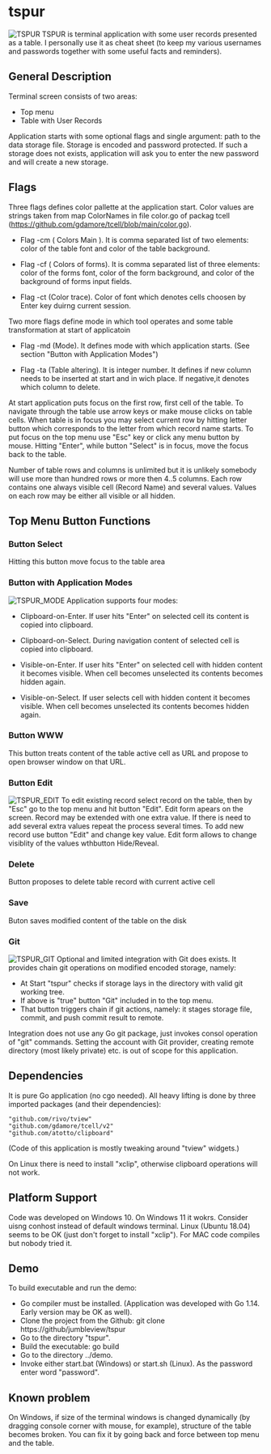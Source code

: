 # tspur
![TSPUR](./images/tspur.png)
TSPUR is terminal application  with some user records presented as a table. I personally use it as cheat sheet (to keep my various usernames and passwords  together with some useful facts and reminders).

## General Description
Terminal screen consists of two areas:
* Top menu
* Table with User Records

Application starts with some optional flags and single argument: path to the data storage file. Storage is encoded and password protected. If such a storage does not exists, application will ask you to enter the new password and  will create a new storage.

## Flags
Three flags defines color pallette at the application start. Color values are strings taken from map ColorNames in file color.go of packag tcell (https://github.com/gdamore/tcell/blob/main/color.go).

* Flag -cm  ( Colors Main ). It is comma separated list of two elements: color of the table font and color of the table background.

* Flag -cf  ( Colors of forms). It is comma separated list of three elements: color of the forms font, color of the form background, and color of the background of forms input fields.

* Flag -ct (Color trace). Color of font which denotes cells choosen by Enter key duirng current session.

Two more flags  define mode in which tool operates and some table transformation at start of applicatoin

* Flag -md (Mode). It defines mode with which application starts. (See section "Button with Application Modes")

* Flag -ta (Table altering). It is integer number. It defines if new column needs to be inserted  at start and in wich place. If negative,it denotes which column to delete.

At start application puts focus on the first row, first cell of the table.  To navigate through the table use arrow keys or make mouse clicks on table cells. When table is in focus you may select current row by hitting letter button which corresponds to the letter from which record name starts.  To put focus   on the top menu use "Esc" key or click any menu button by mouse. Hitting "Enter", while button "Select" is in focus, move the focus back to the table. 

Number of table rows and columns is unlimited but it is unlikely somebody will use more than hundred rows or more then 4..5 columns. Each row contains one always visible cell (Record Name) and several values. Values on each row may be either all visible or all hidden.

## Top Menu Button Functions

### Button Select
Hitting this button move focus to the table area


### Button with Application Modes
![TSPUR_MODE](./images/tspur_mode.png)
Application supports four modes:

* Clipboard-on-Enter. If user hits "Enter" on selected cell  its content is copied into clipboard.

* Clipboard-on-Select. During navigation content of selected cell is copied into clipboard.

* Visible-on-Enter. If user hits "Enter" on selected cell with hidden content it becomes visible.  When cell becomes unselected its contents becomes hidden again. 

* Visible-on-Select. If user selects cell with hidden content it becomes visible. When cell becomes unselected its contents becomes hidden again. 

### Button WWW
This button treats content of the table active cell as URL and propose to open browser window on that URL.   

### Button Edit
![TSPUR_EDIT](./images/tspur_edit.png)
To edit existing record select record on the table, then by "Esc" go to the top menu and hit button "Edit". Edit form  apears on the screen. Record may be extended with one extra value. If there is need to add several extra values repeat the process several times. To add new record use button "Edit" and change key value. Edit form allows to change visiblity of the values wthbutton Hide/Reveal.

### Delete
Button proposes to delete table record with current active cell

### Save
Buton saves modified content of the table on the disk

### Git
![TSPUR_GIT](./images/tspur_git.png)
Optional and limited integration with Git does exists. It provides chain git operations on modified encoded storage, namely:
* At Start "tspur" checks if storage lays in the directory with valid git working tree.
* If above is "true" button "Git" included in to the top menu.
* That button triggers chain if git actions, namely: it stages storage file, commit, and push commit result to remote.

Integration does not use any Go git package, just invokes consol operation of  "git" commands. Setting the account with Git provider, creating remote directory (most likely private) etc. is out of scope for this application.

## Dependencies
It is pure Go application (no cgo needed). All heavy lifting is done by three imported packages (and their dependencies):

	"github.com/rivo/tview"
	"github.com/gdamore/tcell/v2"
	"github.com/atotto/clipboard"

(Code of this application is mostly tweaking around "tview" widgets.)

On Linux there is need to install "xclip", otherwise clipboard operations will not work.

## Platform Support
Code was developed on Windows 10. On Windows 11 it wokrs. Consider uisng conhost instead  of default windows 
terminal.  Linux (Ubuntu 18.04) seems to be OK (just don't forget to install "xclip").  For MAC code compiles but nobody tried it.

## Demo
To build executable and run the demo:
* Go compiler must be installed. (Application was developed with Go 1.14. Early version may be OK as well).
* Clone the project from the Github: git clone https://github/jumbleview/tspur
* Go to the directory "tspur".
* Build the executable: go build
* Go to the directory ../demo.
* Invoke either start.bat (Windows) or start.sh (Linux). As the password enter word "password".

## Known problem
On Windows, if size of the terminal windows is changed dynamically (by dragging console corner with mouse, for example), structure of the table becomes broken. You can fix it by going back and force between top menu and the table.

